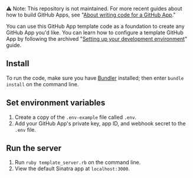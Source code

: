 ⚠️ Note: This repository is not maintained. For more recent guides about how to build GitHub Apps, see "[About writing code for a GitHub App](https://docs.github.com/en/apps/creating-github-apps/writing-code-for-a-github-app/about-writing-code-for-a-github-app)."

You can use this GitHub App template code as a foundation to create any GitHub App you'd like. You can learn how to configure a template GitHub App by following the archived "[Setting up your development environment](https://web.archive.org/web/20230604175646/https://docs.github.com/en/apps/creating-github-apps/writing-code-for-a-github-app/setting-up-your-development-environment-to-create-a-github-app)" guide.

## Install

To run the code, make sure you have [Bundler](http://gembundler.com/) installed; then enter `bundle install` on the command line.

## Set environment variables

1. Create a copy of the `.env-example` file called `.env`.
2. Add your GitHub App's private key, app ID, and webhook secret to the `.env` file.

## Run the server

1. Run `ruby template_server.rb` on the command line.
1. View the default Sinatra app at `localhost:3000`.
